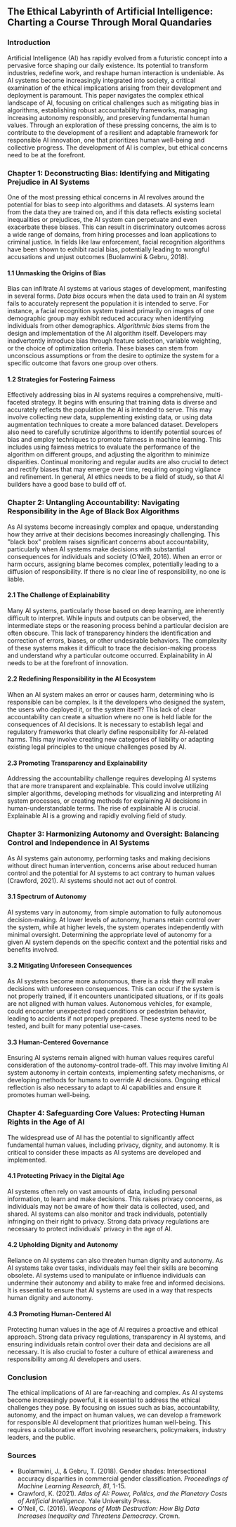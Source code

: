 ## The Ethical Labyrinth of Artificial Intelligence: Charting a Course Through Moral Quandaries

### Introduction

Artificial Intelligence (AI) has rapidly evolved from a futuristic concept into a pervasive force shaping our daily existence. Its potential to transform industries, redefine work, and reshape human interaction is undeniable. As AI systems become increasingly integrated into society, a critical examination of the ethical implications arising from their development and deployment is paramount. This paper navigates the complex ethical landscape of AI, focusing on critical challenges such as mitigating bias in algorithms, establishing robust accountability frameworks, managing increasing autonomy responsibly, and preserving fundamental human values. Through an exploration of these pressing concerns, the aim is to contribute to the development of a resilient and adaptable framework for responsible AI innovation, one that prioritizes human well-being and collective progress. The development of AI is complex, but ethical concerns need to be at the forefront.

### Chapter 1: Deconstructing Bias: Identifying and Mitigating Prejudice in AI Systems

One of the most pressing ethical concerns in AI revolves around the potential for bias to seep into algorithms and datasets. AI systems learn from the data they are trained on, and if this data reflects existing societal inequalities or prejudices, the AI system can perpetuate and even exacerbate these biases. This can result in discriminatory outcomes across a wide range of domains, from hiring processes and loan applications to criminal justice. In fields like law enforcement, facial recognition algorithms have been shown to exhibit racial bias, potentially leading to wrongful accusations and unjust outcomes (Buolamwini & Gebru, 2018).

#### 1.1 Unmasking the Origins of Bias

Bias can infiltrate AI systems at various stages of development, manifesting in several forms. *Data bias* occurs when the data used to train an AI system fails to accurately represent the population it is intended to serve. For instance, a facial recognition system trained primarily on images of one demographic group may exhibit reduced accuracy when identifying individuals from other demographics. *Algorithmic bias* stems from the design and implementation of the AI algorithm itself. Developers may inadvertently introduce bias through feature selection, variable weighting, or the choice of optimization criteria. These biases can stem from unconscious assumptions or from the desire to optimize the system for a specific outcome that favors one group over others.

#### 1.2 Strategies for Fostering Fairness

Effectively addressing bias in AI systems requires a comprehensive, multi-faceted strategy. It begins with ensuring that training data is diverse and accurately reflects the population the AI is intended to serve. This may involve collecting new data, supplementing existing data, or using data augmentation techniques to create a more balanced dataset. Developers also need to carefully scrutinize algorithms to identify potential sources of bias and employ techniques to promote fairness in machine learning. This includes using fairness metrics to evaluate the performance of the algorithm on different groups, and adjusting the algorithm to minimize disparities. Continual monitoring and regular audits are also crucial to detect and rectify biases that may emerge over time, requiring ongoing vigilance and refinement. In general, AI ethics needs to be a field of study, so that AI builders have a good base to build off of.

### Chapter 2: Untangling Accountability: Navigating Responsibility in the Age of Black Box Algorithms

As AI systems become increasingly complex and opaque, understanding how they arrive at their decisions becomes increasingly challenging. This "black box" problem raises significant concerns about accountability, particularly when AI systems make decisions with substantial consequences for individuals and society (O'Neil, 2016). When an error or harm occurs, assigning blame becomes complex, potentially leading to a diffusion of responsibility. If there is no clear line of responsibility, no one is liable.

#### 2.1 The Challenge of Explainability

Many AI systems, particularly those based on deep learning, are inherently difficult to interpret. While inputs and outputs can be observed, the intermediate steps or the reasoning process behind a particular decision are often obscure. This lack of transparency hinders the identification and correction of errors, biases, or other undesirable behaviors. The complexity of these systems makes it difficult to trace the decision-making process and understand why a particular outcome occurred. Explainability in AI needs to be at the forefront of innovation.

#### 2.2 Redefining Responsibility in the AI Ecosystem

When an AI system makes an error or causes harm, determining who is responsible can be complex. Is it the developers who designed the system, the users who deployed it, or the system itself? This lack of clear accountability can create a situation where no one is held liable for the consequences of AI decisions. It is necessary to establish legal and regulatory frameworks that clearly define responsibility for AI-related harms. This may involve creating new categories of liability or adapting existing legal principles to the unique challenges posed by AI.

#### 2.3 Promoting Transparency and Explainability

Addressing the accountability challenge requires developing AI systems that are more transparent and explainable. This could involve utilizing simpler algorithms, developing methods for visualizing and interpreting AI system processes, or creating methods for explaining AI decisions in human-understandable terms. The rise of explainable AI is crucial. Explainable AI is a growing and rapidly evolving field of study.

### Chapter 3: Harmonizing Autonomy and Oversight: Balancing Control and Independence in AI Systems

As AI systems gain autonomy, performing tasks and making decisions without direct human intervention, concerns arise about reduced human control and the potential for AI systems to act contrary to human values (Crawford, 2021). AI systems should not act out of control.

#### 3.1 Spectrum of Autonomy

AI systems vary in autonomy, from simple automation to fully autonomous decision-making. At lower levels of autonomy, humans retain control over the system, while at higher levels, the system operates independently with minimal oversight. Determining the appropriate level of autonomy for a given AI system depends on the specific context and the potential risks and benefits involved.

#### 3.2 Mitigating Unforeseen Consequences

As AI systems become more autonomous, there is a risk they will make decisions with unforeseen consequences. This can occur if the system is not properly trained, if it encounters unanticipated situations, or if its goals are not aligned with human values. Autonomous vehicles, for example, could encounter unexpected road conditions or pedestrian behavior, leading to accidents if not properly prepared. These systems need to be tested, and built for many potential use-cases.

#### 3.3 Human-Centered Governance

Ensuring AI systems remain aligned with human values requires careful consideration of the autonomy-control trade-off. This may involve limiting AI system autonomy in certain contexts, implementing safety mechanisms, or developing methods for humans to override AI decisions. Ongoing ethical reflection is also necessary to adapt to AI capabilities and ensure it promotes human well-being.

### Chapter 4: Safeguarding Core Values: Protecting Human Rights in the Age of AI

The widespread use of AI has the potential to significantly affect fundamental human values, including privacy, dignity, and autonomy. It is critical to consider these impacts as AI systems are developed and implemented.

#### 4.1 Protecting Privacy in the Digital Age

AI systems often rely on vast amounts of data, including personal information, to learn and make decisions. This raises privacy concerns, as individuals may not be aware of how their data is collected, used, and shared. AI systems can also monitor and track individuals, potentially infringing on their right to privacy. Strong data privacy regulations are necessary to protect individuals' privacy in the age of AI.

#### 4.2 Upholding Dignity and Autonomy

Reliance on AI systems can also threaten human dignity and autonomy. As AI systems take over tasks, individuals may feel their skills are becoming obsolete. AI systems used to manipulate or influence individuals can undermine their autonomy and ability to make free and informed decisions. It is essential to ensure that AI systems are used in a way that respects human dignity and autonomy.

#### 4.3 Promoting Human-Centered AI

Protecting human values in the age of AI requires a proactive and ethical approach. Strong data privacy regulations, transparency in AI systems, and ensuring individuals retain control over their data and decisions are all necessary. It is also crucial to foster a culture of ethical awareness and responsibility among AI developers and users.

### Conclusion

The ethical implications of AI are far-reaching and complex. As AI systems become increasingly powerful, it is essential to address the ethical challenges they pose. By focusing on issues such as bias, accountability, autonomy, and the impact on human values, we can develop a framework for responsible AI development that prioritizes human well-being. This requires a collaborative effort involving researchers, policymakers, industry leaders, and the public.

### Sources

*   Buolamwini, J., & Gebru, T. (2018). Gender shades: Intersectional accuracy disparities in commercial gender classification. *Proceedings of Machine Learning Research, 81*, 1-15.
*   Crawford, K. (2021). *Atlas of AI: Power, Politics, and the Planetary Costs of Artificial Intelligence*. Yale University Press.
*   O'Neil, C. (2016). *Weapons of Math Destruction: How Big Data Increases Inequality and Threatens Democracy*. Crown.
